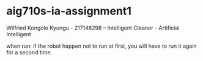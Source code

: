 # aig710s-ia-assignment1

Wilfried Kongolo Kyungu - 217148298 – Intelligent Cleaner - Artificial Intelligent

when run:
if the robot happen not to run at first,
you will have to run it again for a second time.

